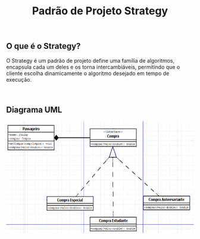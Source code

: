 <h1 align = "center">Padrão de Projeto Strategy</h1>
<br>

## O que é o Strategy?
<p>O Strategy é um padrão de projeto define uma família de algoritmos, encapsula cada um deles e os torna intercambiáveis, permitindo que o cliente escolha dinamicamente o algoritmo desejado em tempo de execução.</p>
<br>

## Diagrama UML

<img src = "Image/strategy.png" widht = "400" height = "300">
